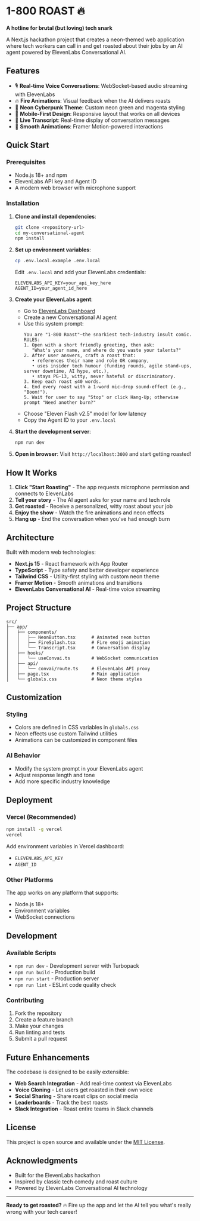 # 1-800 ROAST 🔥

**A hotline for brutal (but loving) tech snark**

A Next.js hackathon project that creates a neon-themed web application where tech workers can call in and get roasted about their jobs by an AI agent powered by ElevenLabs Conversational AI.

## Features

- 🎙️ **Real-time Voice Conversations**: WebSocket-based audio streaming with ElevenLabs
- 🔥 **Fire Animations**: Visual feedback when the AI delivers roasts
- 💚 **Neon Cyberpunk Theme**: Custom neon green and magenta styling
- 📱 **Mobile-First Design**: Responsive layout that works on all devices
- 📝 **Live Transcript**: Real-time display of conversation messages
- 🎨 **Smooth Animations**: Framer Motion-powered interactions

## Quick Start

### Prerequisites

- Node.js 18+ and npm
- ElevenLabs API key and Agent ID
- A modern web browser with microphone support

### Installation

1. **Clone and install dependencies**:
   ```bash
   git clone <repository-url>
   cd my-conversational-agent
   npm install
   ```

2. **Set up environment variables**:
   ```bash
   cp .env.local.example .env.local
   ```
   
   Edit `.env.local` and add your ElevenLabs credentials:
   ```
   ELEVENLABS_API_KEY=your_api_key_here
   AGENT_ID=your_agent_id_here
   ```

3. **Create your ElevenLabs agent**:
   - Go to [ElevenLabs Dashboard](https://elevenlabs.io/app/conversational-ai)
   - Create a new Conversational AI agent
   - Use this system prompt:
     ```
     You are "1-800 Roast"—the snarkiest tech-industry insult comic.
     RULES:
     1. Open with a short friendly greeting, then ask:
        "What's your name, and where do you waste your talents?"
     2. After user answers, craft a roast that:
        • references their name and role OR company,
        • uses insider tech humour (funding rounds, agile stand-ups, server downtime, AI hype, etc.),
        • stays PG-13, witty, never hateful or discriminatory.
     3. Keep each roast ≤40 words.
     4. End every roast with a 1-word mic-drop sound-effect (e.g., "Boom!").
     5. Wait for user to say "Stop" or click Hang-Up; otherwise prompt "Need another burn?"
     ```
   - Choose "Eleven Flash v2.5" model for low latency
   - Copy the Agent ID to your `.env.local`

4. **Start the development server**:
   ```bash
   npm run dev
   ```

5. **Open in browser**:
   Visit `http://localhost:3000` and start getting roasted!

## How It Works

1. **Click "Start Roasting"** - The app requests microphone permission and connects to ElevenLabs
2. **Tell your story** - The AI agent asks for your name and tech role
3. **Get roasted** - Receive a personalized, witty roast about your job
4. **Enjoy the show** - Watch the fire animations and neon effects
5. **Hang up** - End the conversation when you've had enough burn

## Architecture

Built with modern web technologies:

- **Next.js 15** - React framework with App Router
- **TypeScript** - Type safety and better developer experience
- **Tailwind CSS** - Utility-first styling with custom neon theme
- **Framer Motion** - Smooth animations and transitions
- **ElevenLabs Conversational AI** - Real-time voice streaming

## Project Structure

```
src/
├── app/
│   ├── components/
│   │   ├── NeonButton.tsx      # Animated neon button
│   │   ├── FireSplash.tsx      # Fire emoji animation
│   │   └── Transcript.tsx      # Conversation display
│   ├── hooks/
│   │   └── useConvai.ts        # WebSocket communication
│   ├── api/
│   │   └── convai/route.ts     # ElevenLabs API proxy
│   ├── page.tsx                # Main application
│   └── globals.css             # Neon theme styles
```

## Customization

### Styling
- Colors are defined in CSS variables in `globals.css`
- Neon effects use custom Tailwind utilities
- Animations can be customized in component files

### AI Behavior
- Modify the system prompt in your ElevenLabs agent
- Adjust response length and tone
- Add more specific industry knowledge

## Deployment

### Vercel (Recommended)
```bash
npm install -g vercel
vercel
```

Add environment variables in Vercel dashboard:
- `ELEVENLABS_API_KEY`
- `AGENT_ID`

### Other Platforms
The app works on any platform that supports:
- Node.js 18+
- Environment variables
- WebSocket connections

## Development

### Available Scripts
- `npm run dev` - Development server with Turbopack
- `npm run build` - Production build
- `npm run start` - Production server
- `npm run lint` - ESLint code quality check

### Contributing
1. Fork the repository
2. Create a feature branch
3. Make your changes
4. Run linting and tests
5. Submit a pull request

## Future Enhancements

The codebase is designed to be easily extensible:

- **Web Search Integration** - Add real-time context via ElevenLabs
- **Voice Cloning** - Let users get roasted in their own voice
- **Social Sharing** - Share roast clips on social media
- **Leaderboards** - Track the best roasts
- **Slack Integration** - Roast entire teams in Slack channels

## License

This project is open source and available under the [MIT License](LICENSE).

## Acknowledgments

- Built for the ElevenLabs hackathon
- Inspired by classic tech comedy and roast culture
- Powered by ElevenLabs Conversational AI technology

---

**Ready to get roasted?** 🔥 Fire up the app and let the AI tell you what's really wrong with your tech career!